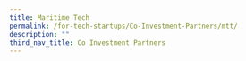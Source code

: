 ```yaml
---
title: Maritime Tech
permalink: /for-tech-startups/Co-Investment-Partners/mtt/
description: ""
third_nav_title: Co Investment Partners
---
```


<link rel="stylesheet" href="/sgds.css"/>
<div style="display: flex; flex-wrap: wrap; padding: 10px" id="partnerContainer">
  
</div>
<script src="/partnerFilter.js"></script>
